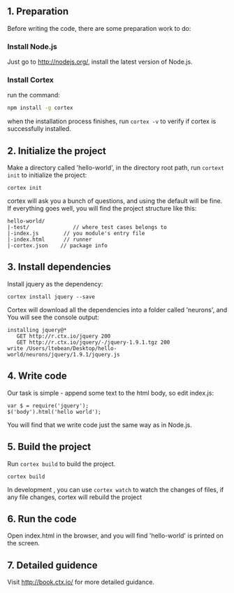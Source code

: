 ## 1. Preparation

Before writing the code, there are some preparation work to do:

### Install Node.js

Just go to http://nodejs.org/, install the latest version of Node.js.

### Install Cortex

run the command:

```bash
npm install -g cortex
```

when the installation process finishes, run `cortex -v` to verify if cortex is successfully installed.

## 2. Initialize the project 


Make a directory called 'hello-world', in the directory root path, run `cortext init` to initialize the project:

```
cortex init
```

cortex will ask you a bunch of questions, and using the default will be fine. If everything goes well, you will find the project structure like this:

	hello-world/
	|-test/              // where test cases belongs to
	|-index.js	      // you module's entry file
	|-index.html      // runner
	|-cortex.json	 // package info
	

## 3. Install dependencies

Install jquery as the dependency:

```
cortex install jquery --save
```	

Cortex will download all the dependencies into a folder called 'neurons', and You will see the console output:

```
installing jquery@*
   GET http://r.ctx.io/jquery 200
   GET http://r.ctx.io/jquery/-/jquery-1.9.1.tgz 200
write /Users/ltebean/Desktop/hello-world/neurons/jquery/1.9.1/jquery.js
```
	
## 4. Write code
Our task is simple - append some text to the html body, so edit index.js:

	var $ = require('jquery');
	$('body').html('hello world');
	
You will find that we write code just the same way as in Node.js.

	
## 5. Build the project
Run `cortex build` to build the project. 

	cortex build
	

In development , you can use `cortex watch` to watch the changes of files, if any file changes, cortex will rebuild the project

## 6. Run the code
Open index.html in the browser, and you will find 'hello-world' is printed on the screen.

## 7. Detailed guidence
Visit http://book.ctx.io/ for more detailed guidance. 


